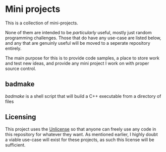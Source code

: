 # Mini projects

This is a collection of mini-projects. 

None of them are intended to be *particularly* useful, mostly just random programming challenges. Those that do have any use-case are listed below, and any that are genuinly useful will be moved to a seperate repository entirely.

The main purpose for this is to provide code samples, a place to store work and test new ideas, and provide any mini project I work on with proper source control.  

## badmake

*badmake* is a shell script that will build a C++ executable from a directory of files

## Licensing

This project uses the [Unlicense](UNLICENSE.txt) so that anyone can freely use any code in this repository for whatever they want. As mentioned earlier, I highly doubt a viable use-case will exist for these projects, as such this license will be sufficient.
